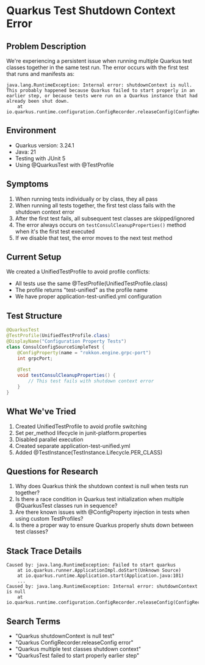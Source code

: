 # Quarkus Test Shutdown Context Error

## Problem Description

We're experiencing a persistent issue when running multiple Quarkus test classes together in the same test run. The error occurs with the first test that runs and manifests as:

```
java.lang.RuntimeException: Internal error: shutdownContext is null. This probably happened because Quarkus failed to start properly in an earlier step, or because tests were run on a Quarkus instance that had already been shut down.
    at io.quarkus.runtime.configuration.ConfigRecorder.releaseConfig(ConfigRecorder.java:109)
```

## Environment
- Quarkus version: 3.24.1
- Java: 21
- Testing with JUnit 5
- Using @QuarkusTest with @TestProfile

## Symptoms

1. When running tests individually or by class, they all pass
2. When running all tests together, the first test class fails with the shutdown context error
3. After the first test fails, all subsequent test classes are skipped/ignored
4. The error always occurs on `testConsulCleanupProperties()` method when it's the first test executed
5. If we disable that test, the error moves to the next test method

## Current Setup

We created a UnifiedTestProfile to avoid profile conflicts:
- All tests use the same @TestProfile(UnifiedTestProfile.class)
- The profile returns "test-unified" as the profile name
- We have proper application-test-unified.yml configuration

## Test Structure

```java
@QuarkusTest
@TestProfile(UnifiedTestProfile.class)
@DisplayName("Configuration Property Tests")
class ConsulConfigSourceSimpleTest {
    @ConfigProperty(name = "rokkon.engine.grpc-port")
    int grpcPort;
    
    @Test
    void testConsulCleanupProperties() {
        // This test fails with shutdown context error
    }
}
```

## What We've Tried

1. Created UnifiedTestProfile to avoid profile switching
2. Set per_method lifecycle in junit-platform.properties
3. Disabled parallel execution
4. Created separate application-test-unified.yml
5. Added @TestInstance(TestInstance.Lifecycle.PER_CLASS)

## Questions for Research

1. Why does Quarkus think the shutdown context is null when tests run together?
2. Is there a race condition in Quarkus test initialization when multiple @QuarkusTest classes run in sequence?
3. Are there known issues with @ConfigProperty injection in tests when using custom TestProfiles?
4. Is there a proper way to ensure Quarkus properly shuts down between test classes?

## Stack Trace Details

```
Caused by: java.lang.RuntimeException: Failed to start quarkus
    at io.quarkus.runner.ApplicationImpl.doStart(Unknown Source)
    at io.quarkus.runtime.Application.start(Application.java:101)
    ...
Caused by: java.lang.RuntimeException: Internal error: shutdownContext is null
    at io.quarkus.runtime.configuration.ConfigRecorder.releaseConfig(ConfigRecorder.java:109)
```

## Search Terms
- "Quarkus shutdownContext is null test"
- "Quarkus ConfigRecorder.releaseConfig error"
- "Quarkus multiple test classes shutdown context"
- "QuarkusTest failed to start properly earlier step"